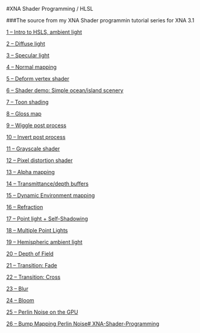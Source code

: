 #XNA Shader Programming / HLSL

###The source from my XNA Shader programmin tutorial series for XNA 3.1

[1 – Intro to HSLS, ambient light][1]

[2 – Diffuse light][2]

[3 – Specular light][3]

[4 – Normal mapping][4]

[5 – Deform vertex shader][5]

[6 – Shader demo: Simple ocean/island scenery][6]

[7 – Toon shading][7]

[8 – Gloss map][8]

[9 – Wiggle post process][9]

[10 – Invert post process][10]

[11 – Grayscale shader][11]

[12 – Pixel distortion shader][12]

[13 – Alpha mapping][13]

[14 – Transmittance/depth buffers][14]

[15 – Dynamic Environment mapping][15]

[16 – Refraction][16]

[17 – Point light + Self-Shadowing][17]

[18 – Multiple Point Lights][18]

[19 – Hemispheric ambient light][19]

[20 – Depth of Field][20]

[21 – Transition: Fade][21]

[22 – Transition: Cross][22]

[23 – Blur][23]

[24 – Bloom][24]

[25 – Perlin Noise on the GPU ][25]

[26 – Bump Mapping Perlin Noise# XNA-Shader-Programming][26]


[1]: https://digitalerr0r.wordpress.com/2009/03/23/xna-shader-programming-tutorial-1-ambient-light/
[2]: https://digitalerr0r.wordpress.com/2009/03/23/xna-shader-programming-tutorial-2-diffuse-light/
[3]: https://digitalerr0r.wordpress.com/2009/03/23/xna-shader-programming-tutorial-3-specular-light/
[4]: https://digitalerr0r.wordpress.com/2009/03/23/xna-shader-programming-tutorial-4-normal-mapping/
[5]: https://digitalerr0r.wordpress.com/2009/03/23/xna-shader-programming-tutorial-5-deform-shader/
[6]: https://digitalerr0r.wordpress.com/2009/03/23/xna-shader-programming-tutorial-6-shader-demo/
[7]: https://digitalerr0r.wordpress.com/2009/03/22/xna-shader-programming-tutorial-7-toon-shading/
[8]: https://digitalerr0r.wordpress.com/2009/03/26/xna-shader-programming-tutorial-8-gloss-map/
[9]: https://digitalerr0r.wordpress.com/2009/04/22/xna-shader-programming-tutorial-9-post-process-wiggle/
[10]: https://digitalerr0r.wordpress.com/2009/04/22/xna-shader-programming-tutorial-10-post-process-negative/
[11]: https://digitalerr0r.wordpress.com/2009/04/22/xna-shader-programming-tutorial-11-post-process-grayscale/
[12]: https://digitalerr0r.wordpress.com/2009/04/22/xna-shader-programming-tutorial-12-post-process-noise/
[13]: https://digitalerr0r.wordpress.com/2009/04/30/xna-shader-programming-tutorial-13-alpha-mapping/
[14]: https://digitalerr0r.wordpress.com/2009/05/01/xna-shader-programming-tutorial-14-transmittance/
[15]: https://digitalerr0r.wordpress.com/2009/05/02/xna-shader-programming-tutorial-15-dynamic-environment-mapping/
[16]: https://digitalerr0r.wordpress.com/2009/05/03/xna-shader-programming-tutorial-16-refraction/
[17]: https://digitalerr0r.wordpress.com/2009/05/06/xna-shader-programming-tutorial-17-point-light-and-self-shadowing/
[18]: https://digitalerr0r.wordpress.com/2009/05/09/xna-shader-programming-tutorial-18-multiple-point-lights/
[19]: https://digitalerr0r.wordpress.com/2009/05/09/xna-shader-programming-tutorial-19-hemispheric-ambient-light/
[20]: https://digitalerr0r.wordpress.com/2009/05/16/xna-shader-programming-tutorial-20-depth-of-field/
[21]: https://digitalerr0r.wordpress.com/2009/05/27/xna-shader-programming-tutorial-21-transition-fade/
[22]: https://digitalerr0r.wordpress.com/2009/06/01/xna-shader-programming-tutorial-22-transition-fade/
[23]: https://digitalerr0r.wordpress.com/2009/10/04/xna-shader-programming-tutorial-23-blur-post-process/
[24]: https://digitalerr0r.wordpress.com/2009/10/04/xna-shader-programming-tutorial-24-bloom/
[25]: https://digitalerr0r.wordpress.com/2011/05/15/xna-shader-programming-tutorial-25-perlin-noise-using-the-gpu/
[26]: https://digitalerr0r.wordpress.com/2011/05/18/xna-shader-programming-tutorial-26-bump-mapping-perlin-noise/
